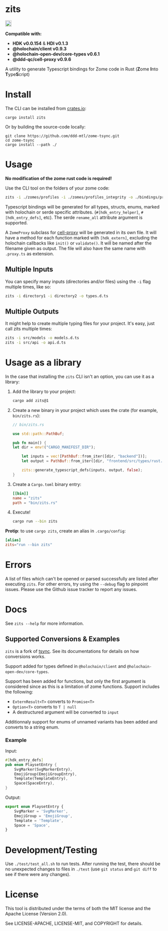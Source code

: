 # zits

<a href="https://crates.io/crates/zits"><img src="https://img.shields.io/crates/v/zsync.svg?style=for-the-badge" height="20" alt="License: MIT OR Apache-2.0" /></a>

**Compatible with:**
 - **HDK v0.0.154** & **HDI v0.1.3**
 - **@holochain/client v0.9.3**
 - **@holochain-open-dev/core-types v0.6.1**
 - **@ddd-qc/cell-proxy v0.9.6**

A utility to generate Typescript bindings for Zome code in Rust (**Z**ome **I**nto **T**ype**S**cript)
# Install

The CLI can be installed from [crates.io](https://crates.io):

```
cargo install zits
```

Or by building the source-code locally:

```
git clone https://github.com/ddd-mtl/zome-tsync.git
cd zome-tsync
cargo install --path ./
```


# Usage

**No modification of the zome rust code is required!**

Use the CLI tool on the folders of your zome code:

```sh
zits -i ./zomes/profiles -i ./zomes/profiles_integrity -o ./bindings/profiles.d.ts
```

Typescript bindings will be generated for all types, structs, enums, marked with holochain or serde specific attributes. (`#[hdk_entry_helper]`, `#[hdk_entry_defs]`, etc).
The serde `rename_all` attribute argument is supported.

A `ZomeProxy` subclass for [cell-proxy](https://npmjs.org/@ddd-qc/cell-proxy) will be generated in its own file. It will have a method for each function marked with `[hdk_extern]`, excluding the holochain callbacks like `init()` or `validate()`. It will be named after the filename given as output. The file will also have the same name with `.proxy.ts` as extension.


## Multiple Inputs

You can specify many inputs (directories and/or files) using the `-i` flag multiple times, like so:

```sh
zits -i directory1 -i directory2 -o types.d.ts
```

## Multiple Outputs

It might help to create multiple typing files for your project. It's easy, just call zits multiple times:

```sh
zits -i src/models -o models.d.ts
zits -i src/api -o api.d.ts
```

# Usage as a library

In the case that installing the `zits` CLI isn't an option, you can use it as a library:

1. Add the library to your project:

   ```sh
   cargo add zits@1
   ```

2. Create a new binary in your project which uses the crate (for example, `bin/zits.rs`):
   
   ```rust
   // bin/zits.rs

   use std::path::PathBuf;
   
   pub fn main() {
   let dir = env!("CARGO_MANIFEST_DIR");
   
       let inputs = vec![PathBuf::from_iter([dir, "backend"])];
       let output = PathBuf::from_iter([dir, "frontend/src/types/rust.d.ts"]);
   
       zits::generate_typescript_defs(inputs, output, false);
   }
   ```

3. Create a `Cargo.toml` binary entry:
   
   ```toml
   [[bin]]
   name = "zits"
   path = "bin/zits.rs"
   ```

4. Execute!

   ```sh
   cargo run --bin zits
   ```

**Protip**: to use `cargo zits`, create an alias in `.cargo/config`:

   ```toml
   [alias]
   zits="run --bin zits"
   ```

# Errors

A list of files which can't be opened or parsed successfully are listed after executing `zits`. For other errors, try using the `--debug` flag to pinpoint issues. Please use the Github issue tracker to report any issues.

# Docs

See `zits --help` for more information.


## Supported Conversions & Examples

`zits` is a fork of [tsync](https://github.com/wulf/tsync). See its documentations for details on how conversions works.

Support added for types defined in `@holochain/client` and `@holochain-open-dev/core-types`.

Support has been added for functions, but only the first argument is considered since as this is a limitation of zome functions. Support includes the following:
 - `ExternResult<T>` converts to `Promise<T>`
 - `Option<T>` converts to `T | null`
 - A destructured argument will be converted to `input`

 Additionnaly support for enums of unnamed variants has been added and converts to a string enum.
 ### Example
 Input:
```rust
#[hdk_entry_defs]
pub enum PlaysetEntry {
    SvgMarker(SvgMarkerEntry),
    EmojiGroup(EmojiGroupEntry),
    Template(TemplateEntry),
    Space(SpaceEntry),
}
```

Output:
```ts
export enum PlaysetEntry {
	SvgMarker = 'SvgMarker',
	EmojiGroup = 'EmojiGroup',
	Template = 'Template',
	Space = 'Space',
}
```


# Development/Testing

Use `./test/test_all.sh` to run tests.
After running the test, there should be no unexpected changes to files in `./test` (use `git status` and `git diff` to see if there were any changes).

# License

This tool is distributed under the terms of both the MIT license and the Apache License (Version 2.0).

See LICENSE-APACHE, LICENSE-MIT, and COPYRIGHT for details.
